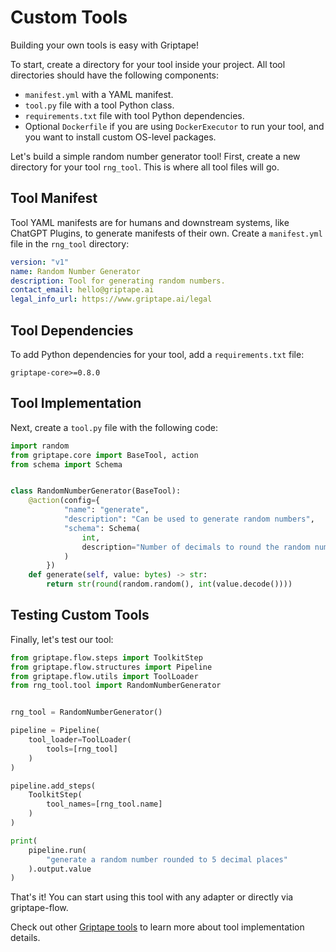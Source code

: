 # Custom Tools

Building your own tools is easy with Griptape!

To start, create a directory for your tool inside your project. All tool directories should have the following components:

- `manifest.yml` with a YAML manifest.
- `tool.py` file with a tool Python class.
- `requirements.txt` file with tool Python dependencies.
- Optional `Dockerfile` if you are using `DockerExecutor` to run your tool, and you want to install custom OS-level packages.

Let's build a simple random number generator tool! First, create a new directory for your tool `rng_tool`. This is where all tool files will go.

## Tool Manifest

Tool YAML manifests are for humans and downstream systems, like ChatGPT Plugins, to generate manifests of their own. Create a `manifest.yml` file in the `rng_tool` directory:

```yaml
version: "v1"
name: Random Number Generator
description: Tool for generating random numbers.
contact_email: hello@griptape.ai
legal_info_url: https://www.griptape.ai/legal
```

## Tool Dependencies

To add Python dependencies for your tool, add a `requirements.txt` file:

```
griptape-core>=0.8.0
```

## Tool Implementation

Next, create a `tool.py` file with the following code:

```python
import random
from griptape.core import BaseTool, action
from schema import Schema


class RandomNumberGenerator(BaseTool):
    @action(config={
            "name": "generate",
            "description": "Can be used to generate random numbers",
            "schema": Schema(
                int,
                description="Number of decimals to round the random number to"
            )
        })
    def generate(self, value: bytes) -> str:
        return str(round(random.random(), int(value.decode())))
```

## Testing Custom Tools

Finally, let's test our tool:

```python
from griptape.flow.steps import ToolkitStep
from griptape.flow.structures import Pipeline
from griptape.flow.utils import ToolLoader
from rng_tool.tool import RandomNumberGenerator


rng_tool = RandomNumberGenerator()

pipeline = Pipeline(
    tool_loader=ToolLoader(
        tools=[rng_tool]
    )
)

pipeline.add_steps(
    ToolkitStep(
        tool_names=[rng_tool.name]
    )
)

print(
    pipeline.run(
        "generate a random number rounded to 5 decimal places"
    ).output.value
)

```

That's it! You can start using this tool with any adapter or directly via griptape-flow.

Check out other [Griptape tools](https://github.com/griptape-ai/griptape-tools/tree/main/griptape/tools) to learn more about tool implementation details.